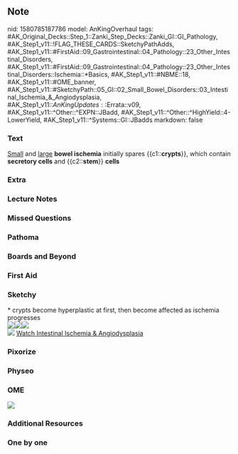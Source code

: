 ## Note
nid: 1580785187786
model: AnKingOverhaul
tags: #AK_Original_Decks::Step_1::Zanki_Step_Decks::Zanki_GI::GI_Pathology, #AK_Step1_v11::!FLAG_THESE_CARDS::SketchyPathAdds, #AK_Step1_v11::#FirstAid::09_Gastrointestinal::04_Pathology::23_Other_Intestinal_Disorders, #AK_Step1_v11::#FirstAid::09_Gastrointestinal::04_Pathology::23_Other_Intestinal_Disorders::Ischemia::*Basics, #AK_Step1_v11::#NBME::18, #AK_Step1_v11::#OME_banner, #AK_Step1_v11::#SketchyPath::05_GI::02_Small_Bowel_Disorders::03_Intestinal_Ischemia_&_Angiodysplasia, #AK_Step1_v11::$AnKingUpdates::$Errata::v09, #AK_Step1_v11::^Other::^EXPN::JBadd, #AK_Step1_v11::^Other::^HighYield::4-LowerYield, #AK_Step1_v11::^Systems::GI::JBadds
markdown: false

### Text
<u>Small</u> and <u>large</u> <b>bowel ischemia</b> initially
spares {{c1::<b>crypts</b>}}, which contain <b>secretory cells</b>
and {{c2::<b>stem</b>}} <b>cells</b>

### Extra


### Lecture Notes


### Missed Questions


### Pathoma


### Boards and Beyond


### First Aid


### Sketchy
<div>
  * crypts become hyperplastic at first, then become affected as
  ischemia progresses
</div>
<div><img src=
"Screen%20Shot%202020-02-03%20at%209.58.27%20PM.JPG"><img src=
"Screen%20Shot%202020-02-03%20at%209.58.20%20PM.JPG"><img src=
"Screen%20Shot%202020-02-03%20at%2010.00.04%20PM.JPG"></div><img src="Zoverall%20picture%20(45)_1566160514431.JPG">
<a href=
"https://dashboard.sketchy.com/study/medical/courses/medical-pathophysiology/units/medical-pathophysiology-gi/videos/medical-pathophysiology-gi-small-bowel-disorders-intestinal-ischemia-and-angiodysplasia?utm_source=anki&utm_medium=partnership&utm_campaign=february_update&utm_content=medical">
Watch Intestinal Ischemia & Angiodysplasia</a>

### Pixorize


### Physeo


### OME
<div class="ome-widget">
  <a href="https://onlinemeded.org?ref=anki"><img src=
  "_OME_AnkiFlashcards_General_7.png"></a>
</div>

### Additional Resources


### One by one

